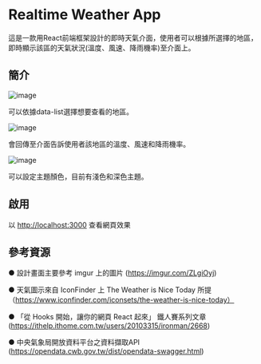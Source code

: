# Realtime Weather App

這是一款用React前端框架設計的即時天氣介面，使用者可以根據所選擇的地區，即時顯示該區的天氣狀況(溫度、風速、降雨機率)至介面上。

## 簡介

![image](https://user-images.githubusercontent.com/98528149/203065926-74e54eca-da8e-4d0a-8a1f-d94f19afb00e.png)

可以依據data-list選擇想要查看的地區。

![image](https://user-images.githubusercontent.com/98528149/203066118-63e2cb85-3409-467f-b603-b720a3f186b0.png)

會回傳至介面告訴使用者該地區的溫度、風速和降雨機率。

![image](https://user-images.githubusercontent.com/98528149/203066377-a66f5a96-8cc5-4ae2-89d1-445ef5eba255.png)

可以設定主題顏色，目前有淺色和深色主題。

## 啟用

以 [http://localhost:3000](http://localhost:3000) 查看網頁效果

## 參考資源

● 設計畫面主要參考 imgur 上的圖片 (https://imgur.com/ZLgiOyj)

● 天氣圖示來自 IconFinder 上 The Weather is Nice Today 所提（https://www.iconfinder.com/iconsets/the-weather-is-nice-today）

● 「從 Hooks 開始，讓你的網頁 React 起來」 鐵人賽系列文章 (https://ithelp.ithome.com.tw/users/20103315/ironman/2668)

● 中央氣象局開放資料平台之資料擷取API (https://opendata.cwb.gov.tw/dist/opendata-swagger.html)



